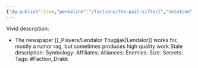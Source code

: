 ```yaml
---
{"dg-publish":true,"permalink":"/factions/the-pail-sifter/","noteIcon":""}
---
```


Vivid description: 
- The newspaper [[_Players/Lendalor Thugijak\|Lendalor]] works for, mostly a rumor rag, but sometimes produces high quality work
Stale description: 
Symbology: 
Affiliates: 
Alliances: 
Enemies: 
Size: 
Secrets: 
Tags: #Faction_Drakk 